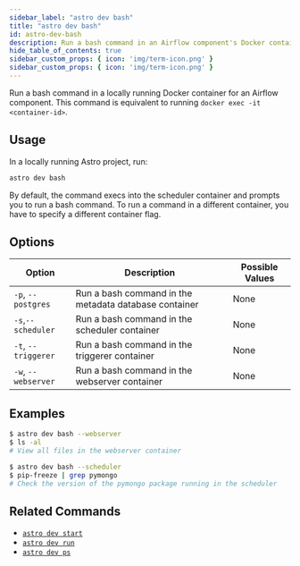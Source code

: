 ```yaml
---
sidebar_label: "astro dev bash"
title: "astro dev bash"
id: astro-dev-bash
description: Run a bash command in an Airflow component's Docker container.
hide_table_of_contents: true
sidebar_custom_props: { icon: 'img/term-icon.png' } 
sidebar_custom_props: { icon: 'img/term-icon.png' }
---
```


Run a bash command in a locally running Docker container for an Airflow component. This command is equivalent to running `docker exec -it <container-id>`.

## Usage

In a locally running Astro project, run:

```sh
astro dev bash
```

By default, the command execs into the scheduler container and prompts you to run a bash command. To run a command in a different container, you have to specify a different container flag.

## Options

| Option              | Description                                           | Possible Values |
| ------------------- | ----------------------------------------------------- | --------------- |
| `-p`, `--postgres`  | Run a bash command in the metadata database container | None            |
| `-s`,`--scheduler`  | Run a bash command in the scheduler container         | None            |
| `-t`, `--triggerer` | Run a bash command in the triggerer container         | None            |
| `-w`, `--webserver` | Run a bash command in the webserver container         | None            |

## Examples

```sh
$ astro dev bash --webserver
$ ls -al
# View all files in the webserver container

$ astro dev bash --scheduler
$ pip-freeze | grep pymongo
# Check the version of the pymongo package running in the scheduler
```

## Related Commands

- [`astro dev start`](cli/astro-dev-start.md)
- [`astro dev run`](cli/astro-dev-run.md)
- [`astro dev ps`](cli/astro-dev-ps.md)
